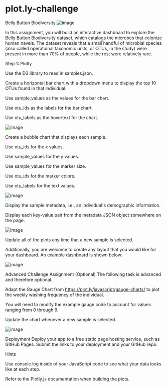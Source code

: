 # plot.ly-challenge

Belly Button Biodiversity
![image](https://user-images.githubusercontent.com/75258480/118373206-315ab380-b5e8-11eb-993e-4d13ec90627f.png)




In this assignment, you will build an interactive dashboard to explore the Belly Button Biodiversity dataset, which catalogs the microbes that colonize human navels.
The dataset reveals that a small handful of microbial species (also called operational taxonomic units, or OTUs, in the study) were present in more than 70% of people, while the rest were relatively rare.

Step 1: Plotly


Use the D3 library to read in samples.json.


Create a horizontal bar chart with a dropdown menu to display the top 10 OTUs found in that individual.




Use sample_values as the values for the bar chart.


Use otu_ids as the labels for the bar chart.


Use otu_labels as the hovertext for the chart.


![image](https://user-images.githubusercontent.com/75258480/118373217-3f103900-b5e8-11eb-8133-87cc760a5752.png)


Create a bubble chart that displays each sample.



Use otu_ids for the x values.


Use sample_values for the y values.


Use sample_values for the marker size.


Use otu_ids for the marker colors.


Use otu_labels for the text values.


![image](https://user-images.githubusercontent.com/75258480/118373220-49323780-b5e8-11eb-80de-10ae41ab2a25.png)



Display the sample metadata, i.e., an individual's demographic information.


Display each key-value pair from the metadata JSON object somewhere on the page.

![image](https://user-images.githubusercontent.com/75258480/118373230-52230900-b5e8-11eb-97cb-eb748934d292.png)



Update all of the plots any time that a new sample is selected.

Additionally, you are welcome to create any layout that you would like for your dashboard. An example dashboard is shown below:

![image](https://user-images.githubusercontent.com/75258480/118373243-5f3ff800-b5e8-11eb-8716-e13e673638df.png)


Advanced Challenge Assignment (Optional)
The following task is advanced and therefore optional.


Adapt the Gauge Chart from https://plot.ly/javascript/gauge-charts/ to plot the weekly washing frequency of the individual.


You will need to modify the example gauge code to account for values ranging from 0 through 9.


Update the chart whenever a new sample is selected.


![image](https://user-images.githubusercontent.com/75258480/118373260-767ee580-b5e8-11eb-9ac3-772feb5c5369.png)


Deployment
Deploy your app to a free static page hosting service, such as GitHub Pages. Submit the links to your deployment and your GitHub repo.

Hints


Use console.log inside of your JavaScript code to see what your data looks like at each step.


Refer to the Plotly.js documentation when building the plots.
